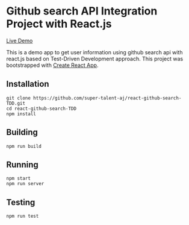 # Github search API Integration Project with React.js

[Live Demo](https://react-github-search-tdd.now.sh/)

This is a demo app to get user information using github search api with react.js based on Test-Driven Development approach.
This project was bootstrapped with [Create React App](https://github.com/facebook/create-react-app).

## Installation
```
git clone https://github.com/super-talent-aj/react-github-search-TDD.git
cd react-github-search-TDD
npm install
```

## Building
```
npm run build
```

## Running
```
npm start
npm run server
```

## Testing
```
npm run test
```
